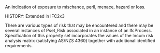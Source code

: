 ﻿An indication of exposure to mischance, peril, menace, hazard or loss. 

HISTORY: Extended in IFC2x3

There are various types of risk that may be encountered and there may be several instances of Pset_Risk associated in an instance of an IfcProcess.
Specification of this property set incorporates the values of the Incom risk analysis matrix (satisfying AS/NZS 4360) together with additional identified requirements.
